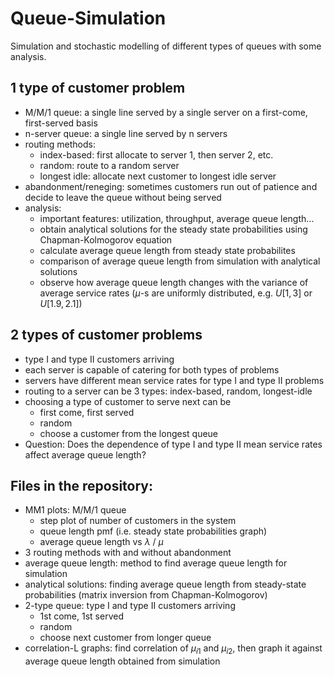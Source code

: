 # Queue-Simulation
Simulation and stochastic modelling of different types of queues with some analysis.

## 1 type of customer problem
- M/M/1 queue: a single line served by a single server on a first-come, first-served basis
- n-server queue: a single line served by n servers
- routing methods:
    - index-based: first allocate to server 1, then server 2, etc.
    - random: route to a random server
    - longest idle: allocate next customer to longest idle server
- abandonment/reneging: sometimes customers run out of patience and decide to leave the queue without being served
- analysis:
    - important features: utilization, throughput, average queue length...
    - obtain analytical solutions for the steady state probabilities using Chapman-Kolmogorov equation
    - calculate average queue length from steady state probabilites
    - comparison of average queue length from simulation with analytical solutions
    - observe how average queue length changes with the variance of average service rates ($\mu$-s are uniformly distributed, e.g. $U[1,3]$ or $U[1.9, 2.1]$)

## 2 types of customer problems
- type I and type II customers arriving
- each server is capable of catering for both types of problems
- servers have different mean service rates for type I and type II problems
- routing to a server can be 3 types: index-based, random, longest-idle
- choosing a type of customer to serve next can be
    - first come, first served
    - random
    - choose a customer from the longest queue
- Question: Does the dependence of type I and type II mean service rates affect average queue length?

## Files in the repository:
- MM1 plots: M/M/1 queue
    - step plot of number of customers in the system
    - queue length pmf (i.e. steady state probabilities graph)
    - average queue length vs $\lambda$ / $\mu$
- 3 routing methods with and without abandonment
- average queue length: method to find average queue length for simulation
- analytical solutions: finding average queue length from steady-state probabilities (matrix inversion from Chapman-Kolmogorov)
- 2-type queue: type I and type II customers arriving
    - 1st come, 1st served
    - random
    - choose next customer from longer queue
- correlation-L graphs: find correlation of $\mu_{i1}$ and $\mu_{i2}$, then graph it against average queue length obtained from simulation
    
